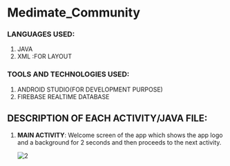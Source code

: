 # Medimate_Community

### LANGUAGES USED:
 1. JAVA
 2. XML :FOR LAYOUT

### TOOLS AND TECHNOLOGIES USED:
 1. ANDROID STUDIO(FOR DEVELOPMENT PURPOSE)
 2. FIREBASE REALTIME DATABASE

## DESCRIPTION OF EACH ACTIVITY/JAVA FILE:
1. **MAIN ACTIVITY**:
   Welcome screen of the app which shows the app logo and a background for 2 seconds and then proceeds to the next activity.

   ![2](https://user-images.githubusercontent.com/83163103/115993043-747bc500-a5ee-11eb-9763-bcbb308248a1.jpeg)
